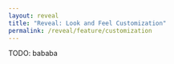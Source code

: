 ```yaml
---
layout: reveal
title: "Reveal: Look and Feel Customization"
permalink: /reveal/feature/customization
---
```

TODO: bababa